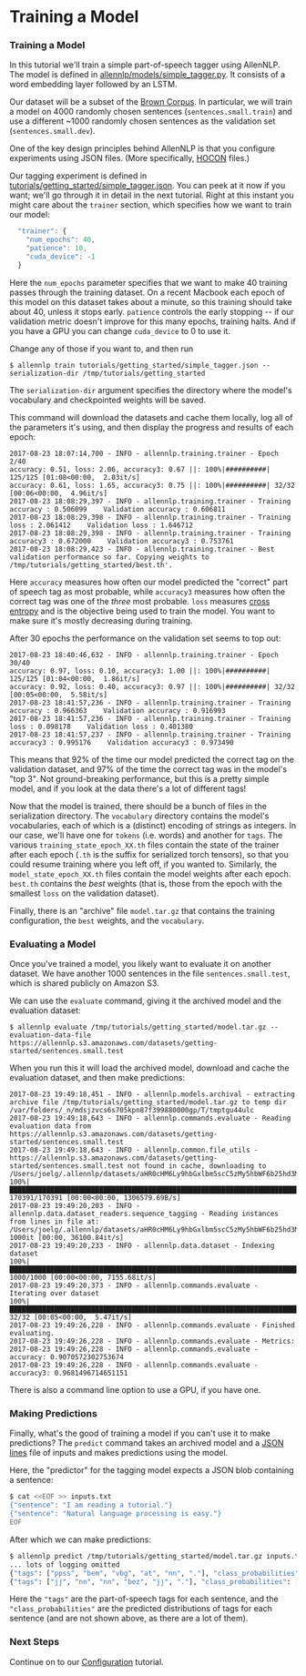 # Training a Model

### Training a Model

In this tutorial we'll train a simple part-of-speech tagger using AllenNLP.
The model is defined in [allennlp/models/simple_tagger.py](https://github.com/allenai/allennlp/blob/master/allennlp/models/simple_tagger.py).
It consists of a word embedding layer followed by an LSTM.

Our dataset will be a subset of the [Brown Corpus](http://www.nltk.org/nltk_data/).
In particular, we will train a model on 4000 randomly chosen sentences (`sentences.small.train`) and use a different ~1000 randomly chosen sentences
as the validation set (`sentences.small.dev`).

One of the key design principles behind AllenNLP is that
you configure experiments using JSON files. (More specifically, [HOCON](https://github.com/typesafehub/config/blob/master/HOCON.md) files.)

Our tagging experiment is defined in
[tutorials/getting_started/simple_tagger.json](https://github.com/allenai/allennlp/blob/master/tutorials/getting_started/simple_tagger.json).
You can peek at it now if you want; we'll go through it in detail in the next tutorial.
Right at this instant you might care about the `trainer` section, which specifies how we want to train our model:

```js
  "trainer": {
    "num_epochs": 40,
    "patience": 10,
    "cuda_device": -1
  }
```

Here the `num_epochs` parameter specifies that we want to make 40 training passes through the training dataset.
On a recent Macbook each epoch of this model on this dataset takes about a minute,
so this training should take about 40, unless it stops early. `patience`
controls the early stopping -- if our validation metric doesn't improve for
this many epochs, training halts. And if you have a GPU you can change `cuda_device` to 0 to use it.

Change any of those if you want to, and then run

```
$ allennlp train tutorials/getting_started/simple_tagger.json --serialization-dir /tmp/tutorials/getting_started
```

The `serialization-dir` argument specifies the directory where the model's vocabulary and checkpointed weights will be saved.

This command will download the datasets and cache them locally,
log all of the parameters it's using,
and then display the progress and results of each epoch:

```
2017-08-23 18:07:14,700 - INFO - allennlp.training.trainer - Epoch 2/40
accuracy: 0.51, loss: 2.06, accuracy3: 0.67 ||: 100%|##########| 125/125 [01:08<00:00,  2.03it/s]
accuracy: 0.61, loss: 1.65, accuracy3: 0.75 ||: 100%|##########| 32/32 [00:06<00:00,  4.96it/s]
2017-08-23 18:08:29,397 - INFO - allennlp.training.trainer - Training accuracy : 0.506099    Validation accuracy : 0.606811
2017-08-23 18:08:29,398 - INFO - allennlp.training.trainer - Training loss : 2.061412    Validation loss : 1.646712
2017-08-23 18:08:29,398 - INFO - allennlp.training.trainer - Training accuracy3 : 0.672000    Validation accuracy3 : 0.753761
2017-08-23 18:08:29,423 - INFO - allennlp.training.trainer - Best validation performance so far. Copying weights to /tmp/tutorials/getting_started/best.th'.
```

Here `accuracy` measures how often our model predicted the "correct" part of speech tag as most probable,
while `accuracy3` measures how often the correct tag was one of the _three_ most probable.
`loss` measures [cross entropy](https://en.wikipedia.org/wiki/Cross_entropy)
 and is the objective being used to train the model. You want to make sure
 it's mostly decreasing during training.

After 30 epochs the performance on the validation set seems to top out:

```
2017-08-23 18:40:46,632 - INFO - allennlp.training.trainer - Epoch 30/40
accuracy: 0.97, loss: 0.10, accuracy3: 1.00 ||: 100%|##########| 125/125 [01:04<00:00,  1.86it/s]
accuracy: 0.92, loss: 0.40, accuracy3: 0.97 ||: 100%|##########| 32/32 [00:05<00:00,  5.58it/s]
2017-08-23 18:41:57,236 - INFO - allennlp.training.trainer - Training accuracy : 0.966363    Validation accuracy : 0.916993
2017-08-23 18:41:57,236 - INFO - allennlp.training.trainer - Training loss : 0.098178    Validation loss : 0.401380
2017-08-23 18:41:57,237 - INFO - allennlp.training.trainer - Training accuracy3 : 0.995176    Validation accuracy3 : 0.973490
```

This means that 92% of the time our model predicted the correct tag on the validation dataset,
and 97% of the time the correct tag was in the model's "top 3".
Not ground-breaking performance, but this is a pretty simple model, and
if you look at the data there's a lot of different tags!

Now that the model is trained, there should be a bunch of files in the serialization directory. The `vocabulary` directory
contains the model's vocabularies, each of which is a (distinct) encoding of strings as integers.
In our case, we'll have one for `tokens` (i.e. words) and another for `tags`. The various
`training_state_epoch_XX.th` files contain the state of the trainer after each epoch (`.th` is the suffix for serialized torch tensors),
so that you could resume training where you left off, if you wanted to.
Similarly, the `model_state_epoch_XX.th` files contain the model weights after each epoch.
`best.th` contains the *best* weights (that is, those from the epoch with the smallest `loss` on the validation dataset).

Finally, there is an "archive" file `model.tar.gz` that contains the training configuration,
the `best` weights, and the `vocabulary`.

### Evaluating a Model

Once you've trained a model, you likely want to evaluate it on another dataset.
We have another 1000 sentences in the file `sentences.small.test`, which
is shared publicly on Amazon S3.

We can use the `evaluate` command, giving it the archived model and the evaluation dataset:

```
$ allennlp evaluate /tmp/tutorials/getting_started/model.tar.gz --evaluation-data-file https://allennlp.s3.amazonaws.com/datasets/getting-started/sentences.small.test
```

When you run this it will load the archived model, download and cache the evaluation dataset, and then make predictions:

```
2017-08-23 19:49:18,451 - INFO - allennlp.models.archival - extracting archive file /tmp/tutorials/getting_started/model.tar.gz to temp dir /var/folders/_n/mdsjzvcs6s705kpn87f399880000gp/T/tmptgu44ulc
2017-08-23 19:49:18,643 - INFO - allennlp.commands.evaluate - Reading evaluation data from https://allennlp.s3.amazonaws.com/datasets/getting-started/sentences.small.test
2017-08-23 19:49:18,643 - INFO - allennlp.common.file_utils - https://allennlp.s3.amazonaws.com/datasets/getting-started/sentences.small.test not found in cache, downloading to /Users/joelg/.allennlp/datasets/aHR0cHM6Ly9hbGxlbm5scC5zMy5hbWF6b25hd3MuY29tL2RhdGFzZXRzL2dldHRpbmctc3RhcnRlZC9zZW50ZW5jZXMuc21hbGwudGVzdA==
100%|████████████████████████████████████████████████████████████████████████████████████| 170391/170391 [00:00<00:00, 1306579.69B/s]
2017-08-23 19:49:20,203 - INFO - allennlp.data.dataset_readers.sequence_tagging - Reading instances from lines in file at: /Users/joelg/.allennlp/datasets/aHR0cHM6Ly9hbGxlbm5scC5zMy5hbWF6b25hd3MuY29tL2RhdGFzZXRzL2dldHRpbmctc3RhcnRlZC9zZW50ZW5jZXMuc21hbGwudGVzdA==
1000it [00:00, 36100.84it/s]
2017-08-23 19:49:20,233 - INFO - allennlp.data.dataset - Indexing dataset
100%|██████████████████████████████████████████████████████████████████████████████████████████| 1000/1000 [00:00<00:00, 7155.68it/s]
2017-08-23 19:49:20,373 - INFO - allennlp.commands.evaluate - Iterating over dataset
100%|████████████████████████████████████████████████████████████████████████████████████████████████| 32/32 [00:05<00:00,  5.47it/s]
2017-08-23 19:49:26,228 - INFO - allennlp.commands.evaluate - Finished evaluating.
2017-08-23 19:49:26,228 - INFO - allennlp.commands.evaluate - Metrics:
2017-08-23 19:49:26,228 - INFO - allennlp.commands.evaluate - accuracy: 0.9070572302753674
2017-08-23 19:49:26,228 - INFO - allennlp.commands.evaluate - accuracy3: 0.9681496714651151
```

There is also a command line option to use a GPU, if you have one.

### Making Predictions

Finally, what's the good of training a model if you can't use it to make predictions?
The `predict` command takes an archived model and a [JSON lines](https://en.wikipedia.org/wiki/JSON_Streaming#Line_delimited_JSON)
file of inputs and makes predictions using the model.

Here, the "predictor" for the tagging model expects a JSON blob containing a sentence:

```bash
$ cat <<EOF >> inputs.txt
{"sentence": "I am reading a tutorial."}
{"sentence": "Natural language processing is easy."}
EOF
```

After which we can make predictions:

```bash
$ allennlp predict /tmp/tutorials/getting_started/model.tar.gz inputs.txt
... lots of logging omitted
{"tags": ["ppss", "bem", "vbg", "at", "nn", "."], "class_probabilities": [[ ... ]]}
{"tags": ["jj", "nn", "nn", "bez", "jj", "."], "class_probabilities": [[ ... ]]}
```

Here the `"tags"` are the part-of-speech tags for each sentence, and the
`"class_probabilities"` are the predicted distributions of tags for each sentence
(and are not shown above, as there are a lot of them).

### Next Steps

Continue on to our [Configuration](configuration.md) tutorial.
